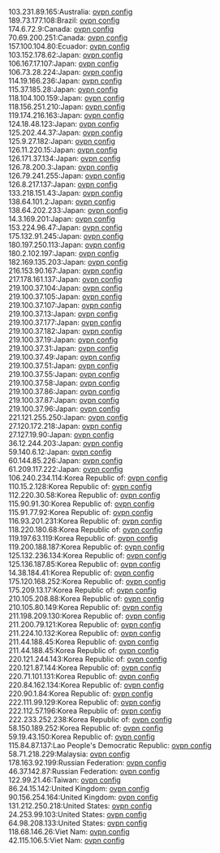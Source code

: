 103.231.89.165:Australia: [ovpn config](vpn/103_231_89_165.ovpn)  
189.73.177.108:Brazil: [ovpn config](vpn/189_73_177_108.ovpn)  
174.6.72.9:Canada: [ovpn config](vpn/174_6_72_9.ovpn)  
70.69.200.251:Canada: [ovpn config](vpn/70_69_200_251.ovpn)  
157.100.104.80:Ecuador: [ovpn config](vpn/157_100_104_80.ovpn)  
103.152.178.62:Japan: [ovpn config](vpn/103_152_178_62.ovpn)  
106.167.17.107:Japan: [ovpn config](vpn/106_167_17_107.ovpn)  
106.73.28.224:Japan: [ovpn config](vpn/106_73_28_224.ovpn)  
114.19.166.236:Japan: [ovpn config](vpn/114_19_166_236.ovpn)  
115.37.185.28:Japan: [ovpn config](vpn/115_37_185_28.ovpn)  
118.104.100.159:Japan: [ovpn config](vpn/118_104_100_159.ovpn)  
118.156.251.210:Japan: [ovpn config](vpn/118_156_251_210.ovpn)  
119.174.216.163:Japan: [ovpn config](vpn/119_174_216_163.ovpn)  
124.18.48.123:Japan: [ovpn config](vpn/124_18_48_123.ovpn)  
125.202.44.37:Japan: [ovpn config](vpn/125_202_44_37.ovpn)  
125.9.27.182:Japan: [ovpn config](vpn/125_9_27_182.ovpn)  
126.11.220.15:Japan: [ovpn config](vpn/126_11_220_15.ovpn)  
126.171.37.134:Japan: [ovpn config](vpn/126_171_37_134.ovpn)  
126.78.200.3:Japan: [ovpn config](vpn/126_78_200_3.ovpn)  
126.79.241.255:Japan: [ovpn config](vpn/126_79_241_255.ovpn)  
126.8.217.137:Japan: [ovpn config](vpn/126_8_217_137.ovpn)  
133.218.151.43:Japan: [ovpn config](vpn/133_218_151_43.ovpn)  
138.64.101.2:Japan: [ovpn config](vpn/138_64_101_2.ovpn)  
138.64.202.233:Japan: [ovpn config](vpn/138_64_202_233.ovpn)  
14.3.169.201:Japan: [ovpn config](vpn/14_3_169_201.ovpn)  
153.224.96.47:Japan: [ovpn config](vpn/153_224_96_47.ovpn)  
175.132.91.245:Japan: [ovpn config](vpn/175_132_91_245.ovpn)  
180.197.250.113:Japan: [ovpn config](vpn/180_197_250_113.ovpn)  
180.2.102.197:Japan: [ovpn config](vpn/180_2_102_197.ovpn)  
182.169.135.203:Japan: [ovpn config](vpn/182_169_135_203.ovpn)  
216.153.90.167:Japan: [ovpn config](vpn/216_153_90_167.ovpn)  
217.178.161.137:Japan: [ovpn config](vpn/217_178_161_137.ovpn)  
219.100.37.104:Japan: [ovpn config](vpn/219_100_37_104.ovpn)  
219.100.37.105:Japan: [ovpn config](vpn/219_100_37_105.ovpn)  
219.100.37.107:Japan: [ovpn config](vpn/219_100_37_107.ovpn)  
219.100.37.13:Japan: [ovpn config](vpn/219_100_37_13.ovpn)  
219.100.37.177:Japan: [ovpn config](vpn/219_100_37_177.ovpn)  
219.100.37.182:Japan: [ovpn config](vpn/219_100_37_182.ovpn)  
219.100.37.19:Japan: [ovpn config](vpn/219_100_37_19.ovpn)  
219.100.37.31:Japan: [ovpn config](vpn/219_100_37_31.ovpn)  
219.100.37.49:Japan: [ovpn config](vpn/219_100_37_49.ovpn)  
219.100.37.51:Japan: [ovpn config](vpn/219_100_37_51.ovpn)  
219.100.37.55:Japan: [ovpn config](vpn/219_100_37_55.ovpn)  
219.100.37.58:Japan: [ovpn config](vpn/219_100_37_58.ovpn)  
219.100.37.86:Japan: [ovpn config](vpn/219_100_37_86.ovpn)  
219.100.37.87:Japan: [ovpn config](vpn/219_100_37_87.ovpn)  
219.100.37.96:Japan: [ovpn config](vpn/219_100_37_96.ovpn)  
221.121.255.250:Japan: [ovpn config](vpn/221_121_255_250.ovpn)  
27.120.172.218:Japan: [ovpn config](vpn/27_120_172_218.ovpn)  
27.127.19.90:Japan: [ovpn config](vpn/27_127_19_90.ovpn)  
36.12.244.203:Japan: [ovpn config](vpn/36_12_244_203.ovpn)  
59.140.6.12:Japan: [ovpn config](vpn/59_140_6_12.ovpn)  
60.144.85.226:Japan: [ovpn config](vpn/60_144_85_226.ovpn)  
61.209.117.222:Japan: [ovpn config](vpn/61_209_117_222.ovpn)  
106.240.234.114:Korea Republic of: [ovpn config](vpn/106_240_234_114.ovpn)  
110.15.2.128:Korea Republic of: [ovpn config](vpn/110_15_2_128.ovpn)  
112.220.30.58:Korea Republic of: [ovpn config](vpn/112_220_30_58.ovpn)  
115.90.91.30:Korea Republic of: [ovpn config](vpn/115_90_91_30.ovpn)  
115.91.77.92:Korea Republic of: [ovpn config](vpn/115_91_77_92.ovpn)  
116.93.201.231:Korea Republic of: [ovpn config](vpn/116_93_201_231.ovpn)  
118.220.180.68:Korea Republic of: [ovpn config](vpn/118_220_180_68.ovpn)  
119.197.63.119:Korea Republic of: [ovpn config](vpn/119_197_63_119.ovpn)  
119.200.188.187:Korea Republic of: [ovpn config](vpn/119_200_188_187.ovpn)  
125.132.236.134:Korea Republic of: [ovpn config](vpn/125_132_236_134.ovpn)  
125.136.187.85:Korea Republic of: [ovpn config](vpn/125_136_187_85.ovpn)  
14.38.184.41:Korea Republic of: [ovpn config](vpn/14_38_184_41.ovpn)  
175.120.168.252:Korea Republic of: [ovpn config](vpn/175_120_168_252.ovpn)  
175.209.13.17:Korea Republic of: [ovpn config](vpn/175_209_13_17.ovpn)  
210.105.208.88:Korea Republic of: [ovpn config](vpn/210_105_208_88.ovpn)  
210.105.80.149:Korea Republic of: [ovpn config](vpn/210_105_80_149.ovpn)  
211.198.209.130:Korea Republic of: [ovpn config](vpn/211_198_209_130.ovpn)  
211.200.79.121:Korea Republic of: [ovpn config](vpn/211_200_79_121.ovpn)  
211.224.10.132:Korea Republic of: [ovpn config](vpn/211_224_10_132.ovpn)  
211.44.188.45:Korea Republic of: [ovpn config](vpn/211_44_188_45.ovpn)  
211.44.188.45:Korea Republic of: [ovpn config](vpn/211_44_188_45.ovpn)  
220.121.244.143:Korea Republic of: [ovpn config](vpn/220_121_244_143.ovpn)  
220.121.87.144:Korea Republic of: [ovpn config](vpn/220_121_87_144.ovpn)  
220.71.101.131:Korea Republic of: [ovpn config](vpn/220_71_101_131.ovpn)  
220.84.162.134:Korea Republic of: [ovpn config](vpn/220_84_162_134.ovpn)  
220.90.1.84:Korea Republic of: [ovpn config](vpn/220_90_1_84.ovpn)  
222.111.99.129:Korea Republic of: [ovpn config](vpn/222_111_99_129.ovpn)  
222.112.57.196:Korea Republic of: [ovpn config](vpn/222_112_57_196.ovpn)  
222.233.252.238:Korea Republic of: [ovpn config](vpn/222_233_252_238.ovpn)  
58.150.189.252:Korea Republic of: [ovpn config](vpn/58_150_189_252.ovpn)  
59.19.43.150:Korea Republic of: [ovpn config](vpn/59_19_43_150.ovpn)  
115.84.87.137:Lao People's Democratic Republic: [ovpn config](vpn/115_84_87_137.ovpn)  
58.71.218.229:Malaysia: [ovpn config](vpn/58_71_218_229.ovpn)  
178.163.92.199:Russian Federation: [ovpn config](vpn/178_163_92_199.ovpn)  
46.37.142.87:Russian Federation: [ovpn config](vpn/46_37_142_87.ovpn)  
122.99.21.46:Taiwan: [ovpn config](vpn/122_99_21_46.ovpn)  
86.24.15.142:United Kingdom: [ovpn config](vpn/86_24_15_142.ovpn)  
90.156.254.164:United Kingdom: [ovpn config](vpn/90_156_254_164.ovpn)  
131.212.250.218:United States: [ovpn config](vpn/131_212_250_218.ovpn)  
24.253.99.103:United States: [ovpn config](vpn/24_253_99_103.ovpn)  
64.98.208.133:United States: [ovpn config](vpn/64_98_208_133.ovpn)  
118.68.146.26:Viet Nam: [ovpn config](vpn/118_68_146_26.ovpn)  
42.115.106.5:Viet Nam: [ovpn config](vpn/42_115_106_5.ovpn)  
